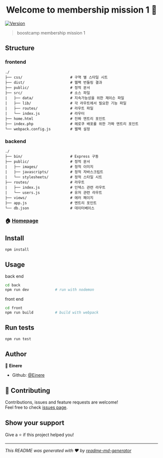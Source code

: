 <h1 align="center">Welcome to membership mission 1 👋</h1>
<p>
  <a href="https://www.npmjs.com/package/front">
    <img alt="Version" src="https://img.shields.io/npm/v/front.svg">
  </a>
</p>

> boostcamp membership mission 1

## Structure
### frontend
```
./
├── css/                      # 구역 별 스타일 시트
├── dist/                     # 웹팩 번들링 결과
├── public/                   # 정적 문서
├── src/                      # 소스 파일
|   ├── data/                 # 지속가능성을 위한 제이슨 파일
|   ├── lib/                  # 각 라우트에서 필요한 기능 파일
|   ├── routes/               # 라우트 파일
|   └── index.js              # 라우터
├── home.html                 # 진짜 엔트리 포인트
├── index.php                 # 헤로쿠 배포를 위한 가짜 엔트리 포인트
└── webpack.config.js         # 웹팩 설정
```
### backend
```
./
├── bin/                      # Express 구동
├── public/                   # 정적 문서
|   ├── images/               # 정적 이미지
|   ├── javascripts/          # 정적 자바스크립트
|   └── stylesheets/          # 정적 스타일 시트
├── routes/                   # 라우트
|   ├── index.js              # 인덱스 관련 라우트
|   └── users.js              # 유저 관련 라우트
├── views/                    # 에러 페이지
├── app.js                    # 엔트리 포인트
└── db.json                   # 데이터베이스
```

### 🏠 [Homepage](https://boostcamp-membership.herokuapp.com)

## Install
```sh
npm install
```

## Usage

back end
```sh
cd back
npm run dev            # run with nodemon
```

front end
```sh
cd front
npm run build          # build with webpack
```

## Run tests

```sh
npm run test
```

## Author

👤 **Einere**

* Github: [@Einere](https://github.com/Einere)

## 🤝 Contributing

Contributions, issues and feature requests are welcome!<br />Feel free to check [issues page](https://github.com/Einere/membership-login/issues).

## Show your support

Give a ⭐️ if this project helped you!

***
_This README was generated with ❤️ by [readme-md-generator](https://github.com/kefranabg/readme-md-generator)_